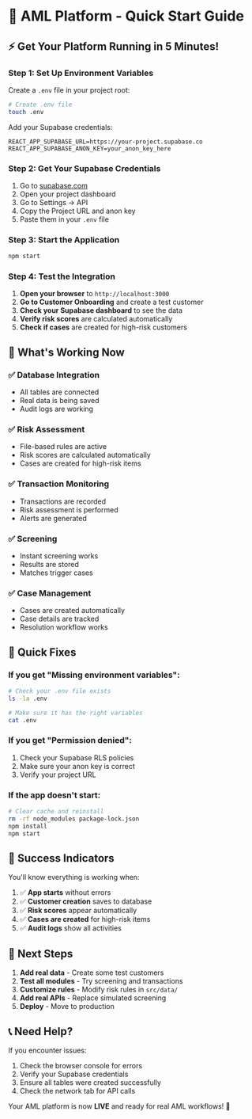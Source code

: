 # 🚀 AML Platform - Quick Start Guide

## ⚡ Get Your Platform Running in 5 Minutes!

### Step 1: Set Up Environment Variables
Create a `.env` file in your project root:

```bash
# Create .env file
touch .env
```

Add your Supabase credentials:
```env
REACT_APP_SUPABASE_URL=https://your-project.supabase.co
REACT_APP_SUPABASE_ANON_KEY=your_anon_key_here
```

### Step 2: Get Your Supabase Credentials
1. Go to [supabase.com](https://supabase.com)
2. Open your project dashboard
3. Go to Settings → API
4. Copy the Project URL and anon key
5. Paste them in your `.env` file

### Step 3: Start the Application
```bash
npm start
```

### Step 4: Test the Integration
1. **Open your browser** to `http://localhost:3000`
2. **Go to Customer Onboarding** and create a test customer
3. **Check your Supabase dashboard** to see the data
4. **Verify risk scores** are calculated automatically
5. **Check if cases** are created for high-risk customers

## 🎯 What's Working Now

### ✅ Database Integration
- All tables are connected
- Real data is being saved
- Audit logs are working

### ✅ Risk Assessment
- File-based rules are active
- Risk scores are calculated automatically
- Cases are created for high-risk items

### ✅ Transaction Monitoring
- Transactions are recorded
- Risk assessment is performed
- Alerts are generated

### ✅ Screening
- Instant screening works
- Results are stored
- Matches trigger cases

### ✅ Case Management
- Cases are created automatically
- Case details are tracked
- Resolution workflow works

## 🔧 Quick Fixes

### If you get "Missing environment variables":
```bash
# Check your .env file exists
ls -la .env

# Make sure it has the right variables
cat .env
```

### If you get "Permission denied":
1. Check your Supabase RLS policies
2. Make sure your anon key is correct
3. Verify your project URL

### If the app doesn't start:
```bash
# Clear cache and reinstall
rm -rf node_modules package-lock.json
npm install
npm start
```

## 🎉 Success Indicators

You'll know everything is working when:

1. ✅ **App starts** without errors
2. ✅ **Customer creation** saves to database
3. ✅ **Risk scores** appear automatically
4. ✅ **Cases are created** for high-risk items
5. ✅ **Audit logs** show all activities

## 🚀 Next Steps

1. **Add real data** - Create some test customers
2. **Test all modules** - Try screening and transactions
3. **Customize rules** - Modify risk rules in `src/data/`
4. **Add real APIs** - Replace simulated screening
5. **Deploy** - Move to production

## 📞 Need Help?

If you encounter issues:
1. Check the browser console for errors
2. Verify your Supabase credentials
3. Ensure all tables were created successfully
4. Check the network tab for API calls

Your AML platform is now **LIVE** and ready for real AML workflows! 🎯
